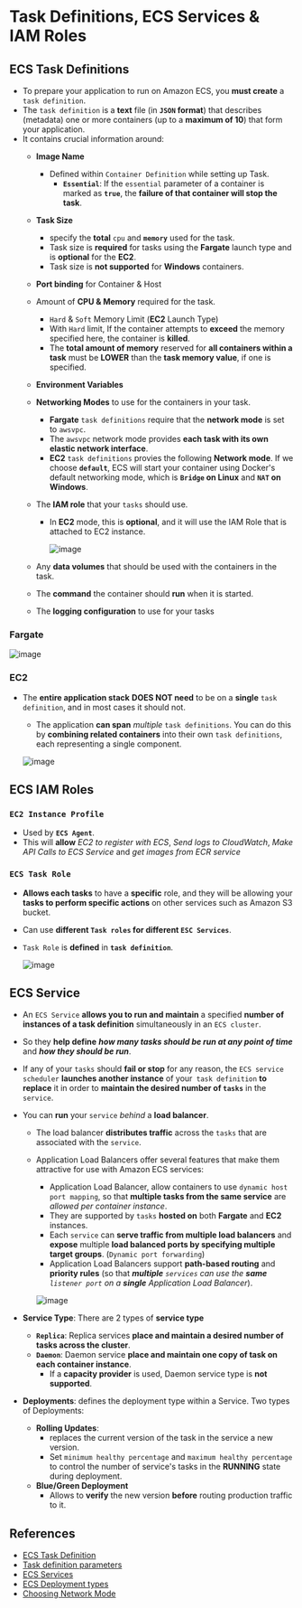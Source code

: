 # Task Definitions, ECS Services & IAM Roles

## ECS Task Definitions
- To prepare your application to run on Amazon ECS, you **must create** a `task definition`. 
- The `task definition` is a **text** file (in **`JSON` format**) that describes (metadata) one or more containers (up to a **maximum of 10**) that form your application.
- It contains crucial information around:
  - **Image Name**
    - Defined within `Container Definition` while setting up Task.
      - **`Essential`**: If the `essential` parameter of a container is marked as **`true`**, the **failure of that container will stop the task**.
  - **Task Size**
    - specify the **total** `cpu` and **`memory`** used for the task.
    - Task size is **required** for tasks using the **Fargate** launch type and is **optional** for the **EC2**.
    - Task size is **not supported** for **Windows** containers.
  - **Port binding** for Container & Host
  - Amount of **CPU & Memory** required for the task.
    - `Hard` & `Soft` Memory Limit (**EC2** Launch Type)
    - With `Hard` limit, If the container attempts to **exceed** the memory specified here, the container is **killed**. 
    -  The **total amount of memory** reserved for **all containers within a task** must be **LOWER** than the **task memory value**, if one is specified.
  - **Environment Variables**
  - **Networking Modes** to use for the containers in your task.
    - **Fargate** `task definitions` require that the **network mode** is set to `awsvpc`. 
    - The `awsvpc` network mode provides **each task with its own elastic network interface**. 
    - **EC2** `task definitions` provies the following **Network mode**. If we choose **`default`**, ECS will start your container using Docker's default networking mode, which is **`Bridge` on Linux** and **`NAT` on Windows**.
      
  - The **IAM role** that your `tasks` should use.
    - In **EC2** mode, this is **optional**, and it will use the IAM Role that is attached to EC2 instance.
    
      ![image](https://user-images.githubusercontent.com/36029504/149079677-a4934cce-9f99-41d6-a0d3-6010994c1440.png)

  - Any **data volumes** that should be used with the containers in the task.
  - The **command** the container should **run** when it is started.
  - The **logging configuration** to use for your tasks
    
 ### Fargate
  ![image](https://user-images.githubusercontent.com/36029504/149049193-4ff64045-1cad-4eb5-ad5e-b2a99c824f08.png)

### EC2
 
- The **entire application stack** **DOES NOT need** to be on a **single** `task definition`, and in most cases it should not.
  - The application **can span** *multiple* `task definitions`. You can do this by **combining related containers** into their own `task definitions`, each representing a single component.

  ![image](https://user-images.githubusercontent.com/36029504/148964586-8b6cb73a-6165-425f-8792-00a2f306b649.png)

  
## ECS IAM Roles
### `EC2 Instance Profile`
- Used by **`ECS Agent`**.
- This will **allow** *EC2 to register with ECS*, *Send logs to CloudWatch*, *Make API Calls to ECS Service* and *get images from ECR service*

### `ECS Task Role`
- **Allows each tasks** to have a **specific** role, and they will be allowing your **tasks to perform specific actions** on other services such as Amazon S3 bucket.
- Can use **different `Task roles` for different `ESC Services`**.
- `Task Role` is **defined** in **`task definition`**.

  ![image](https://user-images.githubusercontent.com/36029504/148966068-2477a3b4-e4ec-4a34-abf9-1fa3e0564b8d.png)

## ECS Service
- An `ECS Service` **allows you to run and maintain** a specified **number of instances of a task definition** simultaneously in an `ECS cluster`. 
- So they **help define** ***how many tasks should be run at any point of time*** and ***how they should be run***.
- If any of your `tasks` should **fail or stop** for any reason, the `ECS service scheduler` **launches another instance** of your` task definition` **to replace** it in order to **maintain the desired number of `tasks`** in the `service`.
- You can **run** your `service` *behind* a **load balancer**. 
  - The load balancer **distributes traffic** across the `tasks` that are associated with the `service`.
  - Application Load Balancers offer several features that make them attractive for use with Amazon ECS services:
    - Application Load Balancer, allow containers to use `dynamic host port mapping`, so that **multiple tasks from the same service** are *allowed per container instance*.
    - They are supported by `tasks` **hosted on** both **Fargate** and **EC2** instances.
    - Each `service` can **serve traffic from multiple load balancers** and **expose** multiple **load balanced ports by specifying multiple target groups**. (`Dynamic port forwarding`)
    - Application Load Balancers support **path-based routing** and **priority rules** (so that ***multiple** `services` can use the **same** `listener port` on a **single** Application Load Balancer*).
  
    ![image](https://user-images.githubusercontent.com/36029504/148967698-65d65c57-66c1-439d-897a-cb0bf9aae99e.png)

- **Service Type**: There are 2 types of **service type**
  - **`Replica`**: Replica services **place and maintain a desired number of tasks across the cluster**.
  - **`Daemon`**: Daemon service **place and maintain one copy of task on each container instance**.
    - If a **capacity provider** is used, Daemon service type is **not supported**.
- **Deployments**: defines the deployment type within a Service. Two types of Deployments:
  - **Rolling Updates**: 
    - replaces the current version of the task in the service a new version.
    - Set `minimum healthy percentage` and `maximum healthy percentage` to control the number of service's tasks in the **RUNNING** state during deployment.
  - **Blue/Green Deployment**
    - Allows to **verify** the new version **before** routing production traffic to it.



## References
- [ECS Task Definition](https://docs.aws.amazon.com/AmazonECS/latest/userguide/task_definitions.html)
- [Task definition parameters](https://docs.aws.amazon.com/AmazonECS/latest/userguide/task_definition_parameters.html)
- [ECS Services](https://docs.aws.amazon.com/AmazonECS/latest/userguide/ecs_services.html)
- [ECS Deployment types](https://docs.aws.amazon.com/AmazonECS/latest/userguide/deployment-types.html)
- [Choosing Network Mode](https://docs.aws.amazon.com/AmazonECS/latest/bestpracticesguide/networking-networkmode.html)
